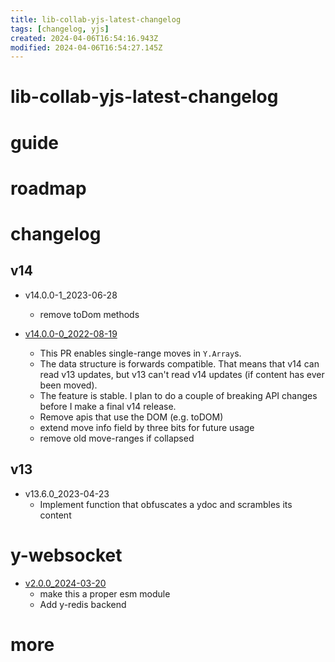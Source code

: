 ```yaml
---
title: lib-collab-yjs-latest-changelog
tags: [changelog, yjs]
created: 2024-04-06T16:54:16.943Z
modified: 2024-04-06T16:54:27.145Z
---
```


# lib-collab-yjs-latest-changelog

# guide

# roadmap

# changelog

## v14

- v14.0.0-1_2023-06-28
  - remove toDom methods

- [v14.0.0-0_2022-08-19](https://github.com/yjs/yjs/releases/tag/v14.0.0-0)
  - This PR enables single-range moves in `Y.Array`s. 
  - The data structure is forwards compatible. That means that v14 can read v13 updates, but v13 can't read v14 updates (if content has ever been moved).
  - The feature is stable. I plan to do a couple of breaking API changes before I make a final v14 release.
  - Remove apis that use the DOM (e.g. toDOM)
  - extend move info field by three bits for future usage
  - remove old move-ranges if collapsed 

## v13

- v13.6.0_2023-04-23
  - Implement function that obfuscates a ydoc and scrambles its content 
# y-websocket
- [v2.0.0_2024-03-20](https://github.com/yjs/y-websocket/releases/tag/v2.0.0)
  - make this a proper esm module
  - Add y-redis backend
# more
